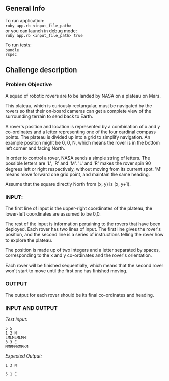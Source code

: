 ## General Info

To run application:<br/>
`ruby app.rb <input_file_path>`<br/>
or you can launch in debug mode:<br/>
`ruby app.rb <input_file_path> true`<br/>

To run tests:<br/>
`bundle`<br/>
`rspec`

## Challenge description

### Problem Objective

A squad of robotic rovers are to be landed by NASA on a plateau on Mars.

This plateau, which is curiously rectangular, must be navigated by the rovers so that their on-board cameras can get a complete view of the surrounding terrain to send back to Earth.

A rover's position and location is represented by a combination of x and y co-ordinates and a letter representing one of the four cardinal compass points. The plateau is divided up into a grid to simplify navigation. An example position might be 0, 0, N, which means the rover is in the bottom left corner and facing North.

In order to control a rover, NASA sends a simple string of letters. The possible letters are 'L', 'R' and 'M'. 'L' and 'R' makes the rover spin 90 degrees left or right respectively, without moving from its current spot. 'M' means move forward one grid point, and maintain the same heading.

Assume that the square directly North from (x, y) is (x, y+1).

### INPUT:

The first line of input is the upper-right coordinates of the plateau, the lower-left coordinates are assumed to be 0,0.

The rest of the input is information pertaining to the rovers that have been deployed. Each rover has two lines of input. The first line gives the rover's position, and the second line is a series of instructions telling the rover how to explore the plateau.

The position is made up of two integers and a letter separated by spaces, corresponding to the x and y co-ordinates and the rover's orientation.

Each rover will be finished sequentially, which means that the second rover won't start to move until the first one has finished moving.

### OUTPUT

The output for each rover should be its final co-ordinates and heading.

### INPUT AND OUTPUT

*Test Input:*
```
5 5
1 2 N
LMLMLMLMM
3 3 E
MMRMMRMRRM
```

*Expected Output:*
```
1 3 N

5 1 E
```
